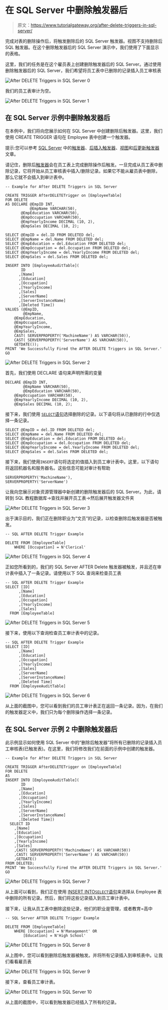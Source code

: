 # 在 SQL Server 中删除触发器后

> 原文：<https://www.tutorialgateway.org/after-delete-triggers-in-sql-server/>

完成对表的删除操作后，将触发删除后的 SQL Server 触发器。视图不支持删除后 SQL 触发器。在这个删除触发器后的 SQL Server 演示中，我们使用了下面显示的表格。

这里，我们的任务是在这个雇员表上创建删除触发器后的 SQL Server。通过使用删除触发器后的 SQL Server，我们希望将员工表中已删除的记录插入员工审核表

![After DELETE Triggers in SQL Server 0](img/43c76ee707b4e4f55fc4f02ee8aeb73a.png)

我们的员工表审计为空。

![After DELETE Triggers in SQL Server 1](img/b6f2ca0b32c1d5d6b9b564734cecea3d.png)

## 在 SQL Server 示例中删除触发器后

在本例中，我们将向您展示如何在 SQL Server 中创建删除后触发器。这里，我们使用 CREATE TRIGGER 语句在 Employee 表中创建一个触发器。

提示:您可以参考 [SQL Server](https://www.tutorialgateway.org/sql/) 中的[触发器](https://www.tutorialgateway.org/triggers-in-sql-server/)、[后插入触发器](https://www.tutorialgateway.org/after-insert-triggers-in-sql-server/)、[视图](https://www.tutorialgateway.org/views-in-sql-server/)和[后更新触发器](https://www.tutorialgateway.org/after-update-triggers-in-sql-server/)文章。

请记住，删除后[触发器](https://www.tutorialgateway.org/triggers-in-sql-server/)会在员工表上完成删除操作后触发。一旦完成从员工表中删除记录，它将开始从员工审核表中插入/删除记录。如果它不能从雇员表中删除，那么它就不会插入到审计表中。

```
-- Example for After DELETE Triggers in SQL Server

CREATE TRIGGER AfterDELETETrigger on [EmployeeTable]
FOR DELETE 
AS DECLARE @EmpID INT,
           @EmpName VARCHAR(50),
	   @EmpEducation VARCHAR(50),
	   @EmpOccupation VARCHAR(50),
	   @EmpYearlyIncome DECIMAL (10, 2), 
	   @EmpSales DECIMAL (10, 2);

SELECT @EmpID = del.ID FROM DELETED del;
SELECT @EmpName = del.Name FROM DELETED del;
SELECT @EmpEducation = del.Education FROM DELETED del;
SELECT @EmpOccupation = del.Occupation FROM DELETED del;
SELECT @EmpYearlyIncome = del.YearlyIncome FROM DELETED del;
SELECT @EmpSales = del.Sales FROM DELETED del;

INSERT INTO [EmployeeAuditTable]( 
       ID
      ,[Name]
      ,[Education]
      ,[Occupation]
      ,[YearlyIncome]
      ,[Sales]
      ,[ServerName]
      ,[ServerInstanceName]
      ,[Deleted Time])
VALUES (@EmpID,
        @EmpName,
	@EmpEducation,
	@EmpOccupation,
	@EmpYearlyIncome,
	@EmpSales,
	CAST( SERVERPROPERTY('MachineName') AS VARCHAR(50)), 
	CAST( SERVERPROPERTY('ServerName') AS VARCHAR(50)), 
	GETDATE());
PRINT 'We Successfully Fired the AFTER DELETE Triggers in SQL Server.'
GO
```

![After DELETE Triggers in SQL Server 2](img/92879c1b425e5ebbfda7872214fb6a0e.png)

首先，我们使用 DECLARE 语句来声明所需的变量

```
DECLARE @EmpID INT,
        @EmpName VARCHAR(50),
        @EmpEducation VARCHAR(50),
	@EmpOccupation VARCHAR(50),
	@EmpYearlyIncome DECIMAL (10, 2), 
	@EmpSales DECIMAL (10, 2);
```

接下来，我们使用 [`SELECT`语句](https://www.tutorialgateway.org/sql-select-statement/)选择删除的记录。以下语句将从已删除的行中仅选择一条记录。

```
SELECT @EmpID = del.ID FROM DELETED del;
SELECT @EmpName = del.Name FROM DELETED del;
SELECT @EmpEducation = del.Education FROM DELETED del;
SELECT @EmpOccupation = del.Occupation FROM DELETED del;
SELECT @EmpYearlyIncome = del.YearlyIncome FROM DELETED del;
SELECT @EmpSales = del.Sales FROM DELETED del;
```

接下来，我们使用`INSERT`语句将选定的值插入到员工审计表中。这里，以下语句将返回机器名和服务器名。这些信息可能对审计有帮助

```
SERVERPROPERTY('MachineName'), 
SERVERPROPERTY('ServerName')
```

让我向您展示对象资源管理器中新创建的删除触发器后的 SQL Server。为此，请转到 SQL 教程数据库->查找并展开员工表->然后展开触发器文件夹

![After DELETE Triggers in SQL Server 3](img/92b69a166aa1f290c9e6870075682e16.png)

出于演示目的，我们正在删除职业为“文员”的记录，以检查删除后触发器是否被触发。

```
-- SQL AFTER DELETE Trigger Example

DELETE FROM [EmployeeTable]
	WHERE [Occupation] = N'Clerical'
```

![After DELETE Triggers in SQL Server 4](img/1335e8f69921a6f63a93aa5d045c1430.png)

正如您所看到的，我们的 SQL Server AFTER Delete 触发器被触发，并且还在审计表中插入了一条记录。请使用以下 SQL 查询来检查员工表

```
-- SQL AFTER DELETE Trigger Example
SELECT [ID]
      ,[Name]
      ,[Education]
      ,[Occupation]
      ,[YearlyIncome]
      ,[Sales]
  FROM [EmployeeTable]

```

![After DELETE Triggers in SQL Server 5](img/84ad68893ce061fe910cfe40fff2ba79.png)

接下来，使用以下查询检查员工审计表中的记录。

```
-- SQL AFTER DELETE Trigger Example
SELECT [ID]
      ,[Name]
      ,[Education]
      ,[Occupation]
      ,[YearlyIncome]
      ,[Sales]
      ,[ServerName]
      ,[ServerInstanceName]
      ,[Deleted Time]
  FROM [EmployeeAuditTable]
```

![After DELETE Triggers in SQL Server 6](img/f070f0c32166cd7f6b58a04ac6c3ad01.png)

从上面的截图中，您可以看到我们的员工审计表正在返回一条记录。因为，在我们的触发器定义中，我们只为每个删除操作选择一条记录。

## 在 SQL Server 示例 2 中删除触发器后

此示例显示如何使用 SQL Server 中的“删除后触发器”将所有已删除的记录插入员工审核表(已触发表)。在这里，我们将修改我们在前面的示例中创建的触发器。

```
-- Example for After DELETE Triggers in SQL Server

CREATE TRIGGER AfterDELETETrigger on [EmployeeTable]
FOR DELETE 
AS 
INSERT INTO [EmployeeAuditTable]( 
       ID
      ,[Name]
      ,[Education]
      ,[Occupation]
      ,[YearlyIncome]
      ,[Sales]
      ,[ServerName]
      ,[ServerInstanceName]
      ,[Deleted Time])
  SELECT ID
	,[Name]
	,[Education]
	,[Occupation]
	,[YearlyIncome]
	,[Sales]
	,CAST( SERVERPROPERTY('MachineName') AS VARCHAR(50)) 
	,CAST( SERVERPROPERTY('ServerName') AS VARCHAR(50)) 
	,GETDATE()
FROM DELETED;
PRINT 'We Successfully Fired the AFTER DELETE Triggers in SQL Server.'
GO
```

![After DELETE Triggers in SQL Server 7](img/0101fa9e47f306d0e668b75ecfde5637.png)

从上面可以看到，我们正在使用 [INSERT INTO`SELECT`语句](https://www.tutorialgateway.org/sql-insert-into-select-statement/)来选择从 Employee 表中删除的所有记录。然后，我们将这些记录插入到员工审计表中。

接下来，让我从员工表中删除这些记录，他们的职业是管理，或者教育=高中

```
-- SQL Server AFTER DELETE Trigger Example

DELETE FROM [EmployeeTable]
	WHERE [Occupation] = N'Management' OR
		[Education] = N'High School'
```

![After DELETE Triggers in SQL Server 8](img/589f0bf8d54a713c990dc232c0b1a7a7.png)

从上图中，您可以看到删除后触发器被触发。并将所有记录插入到审核表中。让我们看看雇员表

![After DELETE Triggers in SQL Server 9](img/e646883fb878e0708b039f676d23ce7b.png)

接下来，查看员工审计表。

![After DELETE Triggers in SQL Server 10](img/00809df73fe353d7d840b5c8330a979d.png)

从上面的截图中，可以看到触发器已经插入了所有的记录。